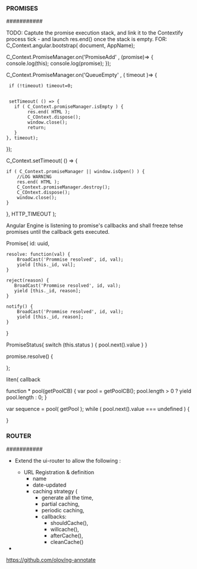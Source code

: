 
### PROMISES
###########



TODO:  Captute the promise execution stack, and link it to the Contextify process tick - and launch res.end() once the stack is empty.
FOR: 
   C_Context.angular.bootstrap( document, AppName);
   
   
   C_Context.PromiseManager.on('PromiseAdd' , (promise)=> {
     console.log(this);
     console.log(promise);
   });
   
   C_Context.PromiseManager.on('QueueEmpty' , ( timeout )=> {
     
     if (!timeout) timeout=0;
     
     
     setTimeout( () => {
       if ( C_Context.promiseManager.isEmpty ) {
            res.end( HTML );
            C_COntext.dispose();
            window.close();
            return;
       }
    }, timeout);
  });
  
  C_Context.setTimeout( () => {
    
    if ( C_Context.promiseManager || window.isOpen() ) {
        //LOG WARNING
        res.end( HTML );  
        C_Context.promiseManager.destroy();
        C_COntext.dispose();
        window.close();
    }
        
  }, HTTP_TIMEOUT );

Angular Engine is listening to promise's callbacks and shall freeze tehse promises until the callback gets executed.
 
 
 Promise{
    id: uuid,
    
    resolve: function(val) {
        BroadCast('Prommise resolved', id, val);
        yield [this._id, val];
    }
    
    reject(reason) {
       BroadCast('Prommise resolved', id, val);
       yield [this._id, reason];
    }
    
    notify() {
        BroadCast('Prommise resolved', id, val);
        yield [this._id, reason];
    }
 }
 
 PromiseStatus{
    switch (this.status ) {
       pool.next().value
    }
 }
 
 
 promise.resolve() {
          
 };
 
 liten( callback

function * pool(getPoolCB) {
    var pool = getPoolCB();
    pool.length > 0 ? yield pool.length : 0;
}

var sequence = pool( getPool ); 
   while ( pool.next().value === undefined ) {
    
}

### ROUTER
###########
- Extend the ui-router to allow the following : 

  - URL Registration & definition
    - name
    - date-updated
    - caching strategy ( 
        - generate all the time, 
        - partial caching, 
        - periodic caching, 
        - callbacks:  
            - shouldCache(), 
            - willcache(), 
            - afterCache(), 
            - cleanCache() 
 

- <div ng-app="myApp" ng-strict-di>
https://github.com/olov/ng-annotate
